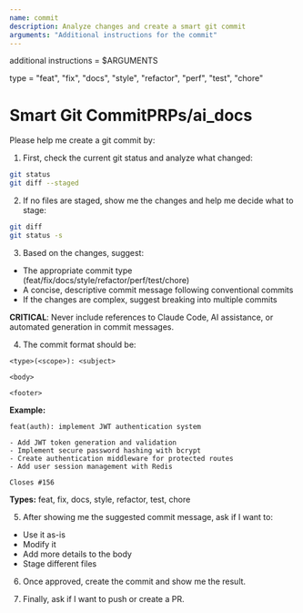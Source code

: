 ```yaml
---
name: commit
description: Analyze changes and create a smart git commit
arguments: "Additional instructions for the commit"
---
```


additional instructions = $ARGUMENTS

type = "feat", "fix", "docs", "style", "refactor", "perf", "test", "chore"

# Smart Git CommitPRPs/ai_docs

Please help me create a git commit by:

1. First, check the current git status and analyze what changed:

```bash
git status
git diff --staged
```

2. If no files are staged, show me the changes and help me decide what to stage:

```bash
git diff
git status -s
```

3. Based on the changes, suggest:

- The appropriate commit type (feat/fix/docs/style/refactor/perf/test/chore)
- A concise, descriptive commit message following conventional commits
- If the changes are complex, suggest breaking into multiple commits

**CRITICAL**: Never include references to Claude Code, AI assistance, or automated generation in commit messages.

4. The commit format should be:

```
<type>(<scope>): <subject>

<body>

<footer>
```

**Example:**
```
feat(auth): implement JWT authentication system

- Add JWT token generation and validation
- Implement secure password hashing with bcrypt
- Create authentication middleware for protected routes
- Add user session management with Redis

Closes #156
```

**Types:** feat, fix, docs, style, refactor, test, chore

5. After showing me the suggested commit message, ask if I want to:

- Use it as-is
- Modify it
- Add more details to the body
- Stage different files

6. Once approved, create the commit and show me the result.

7. Finally, ask if I want to push or create a PR.
